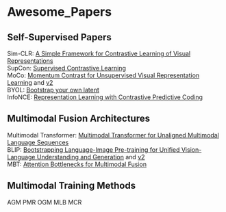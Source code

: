 # Awesome_Papers


## Self-Supervised Papers
Sim-CLR: [A Simple Framework for Contrastive Learning of Visual Representations](https://arxiv.org/abs/2002.05709)<br />
SupCon: [Supervised Contrastive Learning](https://arxiv.org/abs/2004.11362)<br />
MoCo: [Momentum Contrast for Unsupervised Visual Representation Learning](https://arxiv.org/pdf/1911.05722) and [v2](https://arxiv.org/abs/2003.04297v1)<br />
BYOL: [Bootstrap your own latent](https://arxiv.org/abs/2006.07733)<br />
InfoNCE: [Representation Learning with Contrastive Predictive Coding](https://arxiv.org/abs/1807.03748v2)<br />


## Multimodal Fusion Architectures

Multimodal Transformer: [Multimodal Transformer for Unaligned Multimodal Language Sequences](https://pmc.ncbi.nlm.nih.gov/articles/PMC7195022/) <br />
BLIP: [Bootstrapping Language-Image Pre-training for Unified Vision-Language Understanding and Generation](https://proceedings.mlr.press/v162/li22n.html) and [v2](https://arxiv.org/abs/2301.12597) <br />
MBT: [Attention Bottlenecks for Multimodal Fusion](https://proceedings.neurips.cc/paper_files/paper/2021/file/76ba9f564ebbc35b1014ac498fafadd0-Paper.pdf) <br />

## Multimodal Training Methods

AGM
PMR
OGM
MLB
MCR



